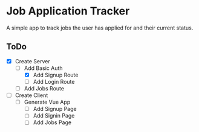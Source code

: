 # Job Application Tracker

A simple app to track jobs the user has applied for and their current status.

## ToDo
* [x] Create Server
    * [ ] Add Basic Auth
        * [x] Add Signup Route
        * [ ] Add Login Route
    * [ ] Add Jobs Route
* [ ] Create Client
    * [ ] Generate Vue App
        * [ ] Add Signup Page
        * [ ] Add Signin Page
        * [ ] Add Jobs Page